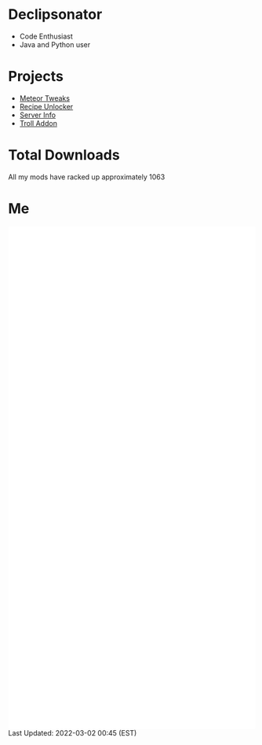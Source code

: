 # Declipsonator
- Code Enthusiast
- Java and Python user
# Projects
- [Meteor Tweaks](https://github.com/Declipsonator/Meteor-Tweaks)
- [Recipe Unlocker](https://github.com/Declipsonator/Recipe-Unlocker)
- [Server Info](https://github.com/Declipsonator/Server-Info)
- [Troll Addon](https://github.com/Declipsonator/Troll-Addon)


# Total Downloads
All my mods have racked up approximately 1063 
# Me
<img align="center" src="/github-metrics.svg" alt="Metrics">
Last Updated: 2022-03-02 00:45 (EST)
